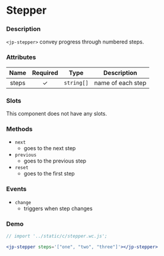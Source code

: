 <!-- import '../static/c/stepper.wc.js'; -->

# Stepper

### Description

`<jp-stepper>` convey progress through numbered steps.

### Attributes

| **Name** | **Required** |  **Type**  |  **Description**  |
| :------: | :----------: | :--------: | :---------------: |
|  steps   |      ✓       | `string[]` | name of each step |

### Slots

This component does not have any slots.

### Methods

- `next`
  - goes to the next step
- `previous`
  - goes to the previous step
- `reset`
  - goes to the first step

### Events

- `change`
  - triggers when step changes

### Demo

```jsx live
// import '../static/c/stepper.wc.js';

<jp-stepper steps='["one", "two", "three"]'></jp-stepper>
```
